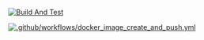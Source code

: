 [![Build And Test](https://github.com/shaakib99/cache-fastapi/actions/workflows/build_and_test.yml/badge.svg)](https://github.com/shaakib99/cache-fastapi/actions/workflows/build_and_test.yml)

[![.github/workflows/docker_image_create_and_push.yml](https://github.com/shaakib99/cache-fastapi/actions/workflows/docker_image_create_and_push.yml/badge.svg)](https://github.com/shaakib99/cache-fastapi/actions/workflows/docker_image_create_and_push.yml)
